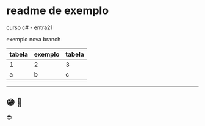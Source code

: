<h1>readme de exemplo</h1>

<p>curso c# - entra21</p>

<p>exemplo nova branch</p>

| tabela | exemplo | tabela|
|---|---|---|
| 1 | 2 | 3 |
| a | b | c |
---
:grin:
:cowboy_hat_face:
---
:sunglasses:
